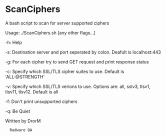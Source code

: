 # ScanCiphers
A bash script to scan for server supported ciphers

Usage: ./ScanCiphers.sh [any other flags...]

   -h:        Help 

   -s:        Destination server and port seperated by colon. Deafult is localhost:443 

   -g:        For each cipher try to send GET request and print response status 

   -c:        Specify which SSL/TLS cipher suites to use. Default is 'ALL:@STRENGTH' 

   -v:        Specify which SSL/TLS verions to use. Options are: all, sslv3, tlsv1, tlsv11, tlsv12. Default is all 

   -f:        Don't print unsupported ciphers 

   -q:        Be Quiet 



Written by DrorM

      Radware QA
